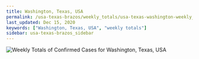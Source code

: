 ```yaml
---
title: Washington, Texas, USA
permalink: /usa-texas-brazos/weekly_totals/usa-texas-washington-weekly_totals.html
last_updated: Dec 15, 2020
keywords: ["Washington, Texas, USA", "weekly totals"]
sidebar: usa-texas-brazos_sidebar
---
```


![Weekly Totals of Confirmed Cases for Washington, Texas, USA](/covid_tracker/images/graphs/usa-texas-washington-weekly_totals_graph.png)
